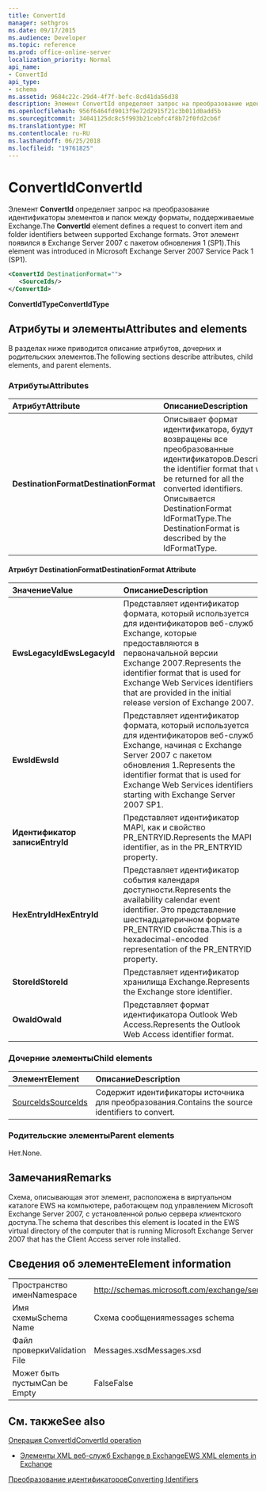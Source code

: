 ```yaml
---
title: ConvertId
manager: sethgros
ms.date: 09/17/2015
ms.audience: Developer
ms.topic: reference
ms.prod: office-online-server
localization_priority: Normal
api_name:
- ConvertId
api_type:
- schema
ms.assetid: 9684c22c-29d4-4f7f-befc-8cd41da56d38
description: Элемент ConvertId определяет запрос на преобразование идентификаторы элементов и папок между форматы, поддерживаемые Exchange. Этот элемент появился в Exchange Server 2007 с пакетом обновления 1 (SP1).
ms.openlocfilehash: 956f6464fd9013f9e72d2915f21c3b011d0add5b
ms.sourcegitcommit: 34041125dc8c5f993b21cebfc4f8b72f0fd2cb6f
ms.translationtype: MT
ms.contentlocale: ru-RU
ms.lasthandoff: 06/25/2018
ms.locfileid: "19761825"
---
```

# <a name="convertid"></a><span data-ttu-id="ef39a-104">ConvertId</span><span class="sxs-lookup"><span data-stu-id="ef39a-104">ConvertId</span></span>

<span data-ttu-id="ef39a-105">Элемент **ConvertId** определяет запрос на преобразование идентификаторы элементов и папок между форматы, поддерживаемые Exchange.</span><span class="sxs-lookup"><span data-stu-id="ef39a-105">The **ConvertId** element defines a request to convert item and folder identifiers between supported Exchange formats.</span></span> <span data-ttu-id="ef39a-106">Этот элемент появился в Exchange Server 2007 с пакетом обновления 1 (SP1).</span><span class="sxs-lookup"><span data-stu-id="ef39a-106">This element was introduced in Microsoft Exchange Server 2007 Service Pack 1 (SP1).</span></span> 
  
```xml
<ConvertId DestinationFormat="">
   <SourceIds/>
</ConvertId>
```

 <span data-ttu-id="ef39a-107">**ConvertIdType**</span><span class="sxs-lookup"><span data-stu-id="ef39a-107">**ConvertIdType**</span></span>
## <a name="attributes-and-elements"></a><span data-ttu-id="ef39a-108">Атрибуты и элементы</span><span class="sxs-lookup"><span data-stu-id="ef39a-108">Attributes and elements</span></span>

<span data-ttu-id="ef39a-109">В разделах ниже приводится описание атрибутов, дочерних и родительских элементов.</span><span class="sxs-lookup"><span data-stu-id="ef39a-109">The following sections describe attributes, child elements, and parent elements.</span></span>
  
### <a name="attributes"></a><span data-ttu-id="ef39a-110">Атрибуты</span><span class="sxs-lookup"><span data-stu-id="ef39a-110">Attributes</span></span>

|<span data-ttu-id="ef39a-111">**Атрибут**</span><span class="sxs-lookup"><span data-stu-id="ef39a-111">**Attribute**</span></span>|<span data-ttu-id="ef39a-112">**Описание**</span><span class="sxs-lookup"><span data-stu-id="ef39a-112">**Description**</span></span>|
|:-----|:-----|
|<span data-ttu-id="ef39a-113">**DestinationFormat**</span><span class="sxs-lookup"><span data-stu-id="ef39a-113">**DestinationFormat**</span></span> <br/> |<span data-ttu-id="ef39a-114">Описывает формат идентификатора, будут возвращены все преобразованные идентификаторов.</span><span class="sxs-lookup"><span data-stu-id="ef39a-114">Describes the identifier format that will be returned for all the converted identifiers.</span></span> <span data-ttu-id="ef39a-115">Описывается DestinationFormat IdFormatType.</span><span class="sxs-lookup"><span data-stu-id="ef39a-115">The DestinationFormat is described by the IdFormatType.</span></span>  <br/> |
   
#### <a name="destinationformat-attribute"></a><span data-ttu-id="ef39a-116">Атрибут DestinationFormat</span><span class="sxs-lookup"><span data-stu-id="ef39a-116">DestinationFormat Attribute</span></span>

|<span data-ttu-id="ef39a-117">**Значение**</span><span class="sxs-lookup"><span data-stu-id="ef39a-117">**Value**</span></span>|<span data-ttu-id="ef39a-118">**Описание**</span><span class="sxs-lookup"><span data-stu-id="ef39a-118">**Description**</span></span>|
|:-----|:-----|
|<span data-ttu-id="ef39a-119">**EwsLegacyId**</span><span class="sxs-lookup"><span data-stu-id="ef39a-119">**EwsLegacyId**</span></span> <br/> |<span data-ttu-id="ef39a-120">Представляет идентификатор формата, который используется для идентификаторов веб-служб Exchange, которые предоставляются в первоначальной версии Exchange 2007.</span><span class="sxs-lookup"><span data-stu-id="ef39a-120">Represents the identifier format that is used for Exchange Web Services identifiers that are provided in the initial release version of Exchange 2007.</span></span>  <br/> |
|<span data-ttu-id="ef39a-121">**EwsId**</span><span class="sxs-lookup"><span data-stu-id="ef39a-121">**EwsId**</span></span> <br/> |<span data-ttu-id="ef39a-122">Представляет идентификатор формата, который используется для идентификаторов веб-служб Exchange, начиная с Exchange Server 2007 с пакетом обновления 1.</span><span class="sxs-lookup"><span data-stu-id="ef39a-122">Represents the identifier format that is used for Exchange Web Services identifiers starting with Exchange Server 2007 SP1.</span></span>  <br/> |
|<span data-ttu-id="ef39a-123">**Идентификатор записи**</span><span class="sxs-lookup"><span data-stu-id="ef39a-123">**EntryId**</span></span> <br/> |<span data-ttu-id="ef39a-124">Представляет идентификатор MAPI, как и свойство PR_ENTRYID.</span><span class="sxs-lookup"><span data-stu-id="ef39a-124">Represents the MAPI identifier, as in the PR_ENTRYID property.</span></span>  <br/> |
|<span data-ttu-id="ef39a-125">**HexEntryId**</span><span class="sxs-lookup"><span data-stu-id="ef39a-125">**HexEntryId**</span></span> <br/> |<span data-ttu-id="ef39a-126">Представляет идентификатор события календаря доступности.</span><span class="sxs-lookup"><span data-stu-id="ef39a-126">Represents the availability calendar event identifier.</span></span> <span data-ttu-id="ef39a-127">Это представление шестнадцатеричном формате PR_ENTRYID свойства.</span><span class="sxs-lookup"><span data-stu-id="ef39a-127">This is a hexadecimal-encoded representation of the PR_ENTRYID property.</span></span>  <br/> |
|<span data-ttu-id="ef39a-128">**StoreId**</span><span class="sxs-lookup"><span data-stu-id="ef39a-128">**StoreId**</span></span> <br/> |<span data-ttu-id="ef39a-129">Представляет идентификатор хранилища Exchange.</span><span class="sxs-lookup"><span data-stu-id="ef39a-129">Represents the Exchange store identifier.</span></span>  <br/> |
|<span data-ttu-id="ef39a-130">**OwaId**</span><span class="sxs-lookup"><span data-stu-id="ef39a-130">**OwaId**</span></span> <br/> |<span data-ttu-id="ef39a-131">Представляет формат идентификатора Outlook Web Access.</span><span class="sxs-lookup"><span data-stu-id="ef39a-131">Represents the Outlook Web Access identifier format.</span></span>  <br/> |
   
### <a name="child-elements"></a><span data-ttu-id="ef39a-132">Дочерние элементы</span><span class="sxs-lookup"><span data-stu-id="ef39a-132">Child elements</span></span>

|<span data-ttu-id="ef39a-133">**Элемент**</span><span class="sxs-lookup"><span data-stu-id="ef39a-133">**Element**</span></span>|<span data-ttu-id="ef39a-134">**Описание**</span><span class="sxs-lookup"><span data-stu-id="ef39a-134">**Description**</span></span>|
|:-----|:-----|
|[<span data-ttu-id="ef39a-135">SourceIds</span><span class="sxs-lookup"><span data-stu-id="ef39a-135">SourceIds</span></span>](sourceids.md) <br/> |<span data-ttu-id="ef39a-136">Содержит идентификаторы источника для преобразования.</span><span class="sxs-lookup"><span data-stu-id="ef39a-136">Contains the source identifiers to convert.</span></span>  <br/> |
   
### <a name="parent-elements"></a><span data-ttu-id="ef39a-137">Родительские элементы</span><span class="sxs-lookup"><span data-stu-id="ef39a-137">Parent elements</span></span>

<span data-ttu-id="ef39a-138">Нет.</span><span class="sxs-lookup"><span data-stu-id="ef39a-138">None.</span></span>
  
## <a name="remarks"></a><span data-ttu-id="ef39a-139">Замечания</span><span class="sxs-lookup"><span data-stu-id="ef39a-139">Remarks</span></span>

<span data-ttu-id="ef39a-140">Схема, описывающая этот элемент, расположена в виртуальном каталоге EWS на компьютере, работающем под управлением Microsoft Exchange Server 2007, с установленной ролью сервера клиентского доступа.</span><span class="sxs-lookup"><span data-stu-id="ef39a-140">The schema that describes this element is located in the EWS virtual directory of the computer that is running Microsoft Exchange Server 2007 that has the Client Access server role installed.</span></span>
  
## <a name="element-information"></a><span data-ttu-id="ef39a-141">Сведения об элементе</span><span class="sxs-lookup"><span data-stu-id="ef39a-141">Element information</span></span>

|||
|:-----|:-----|
|<span data-ttu-id="ef39a-142">Пространство имен</span><span class="sxs-lookup"><span data-stu-id="ef39a-142">Namespace</span></span>  <br/> |http://schemas.microsoft.com/exchange/services/2006/messages  <br/> |
|<span data-ttu-id="ef39a-143">Имя схемы</span><span class="sxs-lookup"><span data-stu-id="ef39a-143">Schema Name</span></span>  <br/> |<span data-ttu-id="ef39a-144">Схема сообщения</span><span class="sxs-lookup"><span data-stu-id="ef39a-144">messages schema</span></span>  <br/> |
|<span data-ttu-id="ef39a-145">Файл проверки</span><span class="sxs-lookup"><span data-stu-id="ef39a-145">Validation File</span></span>  <br/> |<span data-ttu-id="ef39a-146">Messages.xsd</span><span class="sxs-lookup"><span data-stu-id="ef39a-146">Messages.xsd</span></span>  <br/> |
|<span data-ttu-id="ef39a-147">Может быть пустым</span><span class="sxs-lookup"><span data-stu-id="ef39a-147">Can be Empty</span></span>  <br/> |<span data-ttu-id="ef39a-148">False</span><span class="sxs-lookup"><span data-stu-id="ef39a-148">False</span></span>  <br/> |
   
## <a name="see-also"></a><span data-ttu-id="ef39a-149">См. также</span><span class="sxs-lookup"><span data-stu-id="ef39a-149">See also</span></span>



[<span data-ttu-id="ef39a-150">Операция ConvertId</span><span class="sxs-lookup"><span data-stu-id="ef39a-150">ConvertId operation</span></span>](convertid-operation.md)


- [<span data-ttu-id="ef39a-151">Элементы XML веб-служб Exchange в Exchange</span><span class="sxs-lookup"><span data-stu-id="ef39a-151">EWS XML elements in Exchange</span></span>](ews-xml-elements-in-exchange.md)


[<span data-ttu-id="ef39a-152">Преобразование идентификаторов</span><span class="sxs-lookup"><span data-stu-id="ef39a-152">Converting Identifiers</span></span>](http://msdn.microsoft.com/library/a5391746-b6ef-4f48-8fc8-8255258651aa%28Office.15%29.aspx)

